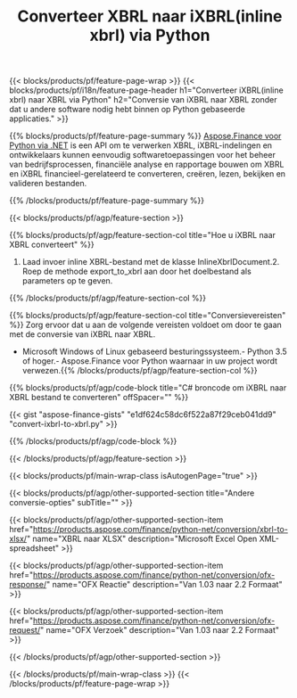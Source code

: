﻿---
title: Converteer XBRL naar iXBRL(inline xbrl) via Python
description: Voorbeeldcode voor conversie van iXBRL naar XBRL Python. Gebruik API voorbeeldcode voor batch iXBRL-bestanden naar XBRL-conversie binnen op Python gebaseerde applicaties. 
url: /nl/python-net/conversion/ixbrl-to-xbrl/
family: finance
platformtag: python
feature: convert
informat: XBRL
outformat: iXBRL
otherformats: XLSX
---
{{< blocks/products/pf/feature-page-wrap >}}
{{< blocks/products/pf/i18n/feature-page-header h1="Converteer iXBRL(inline xbrl) naar XBRL via Python" h2="Conversie van iXBRL naar XBRL zonder dat u andere software nodig hebt binnen op Python gebaseerde applicaties." >}}

{{% blocks/products/pf/feature-page-summary %}}
[Aspose.Finance voor Python via .NET](https://products.aspose.com/finance/python-net/) is een API om te verwerken XBRL, iXBRL-indelingen en ontwikkelaars kunnen eenvoudig softwaretoepassingen voor het beheer van bedrijfsprocessen, financiële analyse en rapportage bouwen om XBRL en iXBRL financieel-gerelateerd te converteren, creëren, lezen, bekijken en valideren bestanden. 

{{% /blocks/products/pf/feature-page-summary %}}

{{< blocks/products/pf/agp/feature-section >}}

{{% blocks/products/pf/agp/feature-section-col title="Hoe u iXBRL naar XBRL converteert" %}}
1. Laad invoer inline XBRL-bestand met de klasse InlineXbrlDocument.2. Roep de methode export_to_xbrl aan door het doelbestand als parameters op te geven.

{{% /blocks/products/pf/agp/feature-section-col %}}

{{% blocks/products/pf/agp/feature-section-col title="Conversievereisten" %}}
Zorg ervoor dat u aan de volgende vereisten voldoet om door te gaan met de conversie van iXBRL naar XBRL. 
- Microsoft Windows of Linux gebaseerd besturingssysteem.- Python 3.5 of hoger.- Aspose.Finance voor Python waarnaar in uw project wordt verwezen.{{% /blocks/products/pf/agp/feature-section-col %}}

{{% blocks/products/pf/agp/code-block title="C# broncode om iXBRL naar XBRL bestand te converteren" offSpacer="" %}}

{{< gist "aspose-finance-gists" "e1df624c58dc6f522a87f29ceb041dd9" "convert-ixbrl-to-xbrl.py" >}}

{{% /blocks/products/pf/agp/code-block %}}

{{< /blocks/products/pf/agp/feature-section >}}

{{< blocks/products/pf/main-wrap-class isAutogenPage="true" >}}

{{< blocks/products/pf/agp/other-supported-section title="Andere conversie-opties" subTitle="" >}}

{{< blocks/products/pf/agp/other-supported-section-item href="https://products.aspose.com/finance/python-net/conversion/xbrl-to-xlsx/" name="XBRL naar XLSX" description="Microsoft Excel Open XML-spreadsheet" >}}

{{< blocks/products/pf/agp/other-supported-section-item href="https://products.aspose.com/finance/python-net/conversion/ofx-response/" name="OFX Reactie" description="Van 1.03 naar 2.2 Formaat" >}}

{{< blocks/products/pf/agp/other-supported-section-item href="https://products.aspose.com/finance/python-net/conversion/ofx-request/" name="OFX Verzoek" description="Van 1.03 naar 2.2 Formaat" >}}

{{< /blocks/products/pf/agp/other-supported-section >}}

{{< /blocks/products/pf/main-wrap-class >}}
{{< /blocks/products/pf/feature-page-wrap >}}